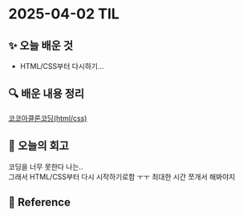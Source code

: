 # 2025-04-02 TIL

## ✨ 오늘 배운 것
- HTML/CSS부터 다시하기...

## 🔍 배운 내용 정리
[코코아클론코딩(html/css)](../../Course/KOKOATALK/3_LEARNING%20CSS.md)
## 🤔 오늘의 회고
코딩을 너무 못한다 나는..    
그래서 HTML/CSS부터 다시 시작하기로함 ㅜㅜ 최대한 시간 쪼개서 해봐야지

## 📍 **Reference**